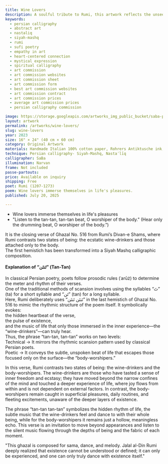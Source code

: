 ```yaml
---
title: Wine Lovers
description: A soulful tribute to Rumi, this artwork reflects the unseen language of the heart—where empathy, silence, and sacred geometry speak beyond words.
keywords:
  - persian calligraphy
  - abstract art
  - nastaliq
  - siyah-mashq
  - rumi
  - sufi poetry
  - empathy in art
  - heart-centered connection
  - mystical expression
  - spiritual calligraphy
  - art commission
  - art commission websites
  - art commission sheet
  - art commission form
  - best art commission websites
  - art commission contract
  - art commission prices
  - average art commission prices
  - persian calligraphy commission

image: https://storage.googleapis.com/artworks_img_public_bucket/saba-persian-calligraphy/wineLovers/wine-Lovers-s-01.jpg
layout: artwork
permalink: /artworks/wine-lovers/
slug: wine-lovers
year: 2023
size: 16" × 24" (40 cm × 60 cm)
category: Original Artwork
materials: Handmade Italian 100% cotton paper, Rohrers Antiktusche ink, reed pens crafted from the natural reeds of northern Iran.
technique: Persian calligraphy- Siyah-Mashq, Nastaʿlīq
calligrapher: SaBa
illumination: Narvan
frame: Not included 
passe-partouts: 
price: Available on inquiry
shipping: Free
poet: Rumi (1207-1273)
poem: Wine lovers immerse themselves in life's pleasures.
published: July 20, 2025

---
```


<div class="space-y-5">
    <ul class="ml-6 space-y-2 list-disc list-inside md:col-span-4">
        <li>Wine lovers immerse themselves in life's pleasures</li>
        <li>
            "Listen to the tan-tan, tan-tan beat, O worshiper of the body."
            (Hear only the drumming beat, O worshiper of the body.”)
        </li>
    </ul>
    <p class="showTex">
        It is the closing verse of Ghazal No. 516 from Rumi’s Divan-e Shams, where Rumi contrasts two states of being: the ecstatic wine-drinkers and those attached only to the body.<br>
        The first hemistich has been transformed into a Siyah Mashq calligraphic composition.
    </p>
    <h4>Explanation of “تَنتَن” (Tan-Tan)</h4>
    <p class="showTex">
        In classical Persian poetry, poets follow prosodic rules (ʿarūż) to determine the meter and rhythm of their verses.<br>
        One of the traditional methods of scansion involves using the syllables “تَ” (ta) for a short syllable and “تَن” (tan) for a long syllable.<br>
        Here, Rumi deliberately uses “تَنتَن تَنتَن” in the last hemistich of Ghazal No. 516 to mimic the rhythmic structure of the poem itself.
        It symbolically evokes:<br>
        the hidden heartbeat of the verse,<br>
        the pulse of existence,<br>
        and the music of life that only those immersed in the inner experience—the “wine-drinkers”—can truly hear.<br>
        Thus, the phrase “tan-tan, tan-tan” works on two levels:<br>
        Technical → It mirrors the rhythmic scansion pattern used by classical Persian poets.<br>
        Poetic → It conveys the subtle, unspoken beat of life that escapes those focused only on the surface—the “body-worshipers.”<br>
    </p>
    <p class="showTex">
        In this verse, Rumi contrasts two states of being: the wine-drinkers and the body-worshipers. The wine-drinkers are those who have tasted a sense of inner freedom and ecstasy; they have moved beyond the narrow confines of the mind and touched a deeper experience of life, where joy flows from within and is not dependent on external factors. In contrast, the body-worshipers remain caught in superficial pleasures, daily routines, and fleeting excitements, unaware of the deeper layers of existence. 
    </p>
    <p class="showTex">
        The phrase “tan-tan tan-tan” symbolizes the hidden rhythm of life, the subtle music that the wine-drinkers feel and dance to with their whole being, while for the body-worshipers it remains just a hollow, meaningless echo. This verse is an invitation to move beyond appearances and listen to the silent music flowing through the depths of being and the fabric of each moment.
    </p>
    <p class="showTex">
        "This ghazal is composed for sama, dance, and melody. Jalal al-Din Rumi deeply realized that existence cannot be understood or defined; it can only be experienced, and one can only truly dance with existence itself."
    </p>
</div>